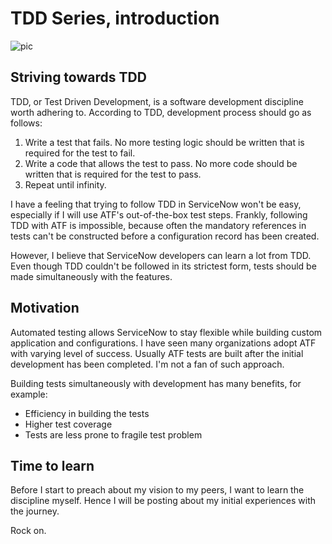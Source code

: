 # TDD Series, introduction
![pic](https://source.unsplash.com/81rOS-jYoJ8/800x500)

## Striving towards TDD

TDD, or Test Driven Development, is a software development discipline worth adhering to. According to TDD, development process should go as follows: 

1. Write a test that fails. No more testing logic should be written that is required for the test to fail.
2. Write a code that allows the test to pass. No more code should be written that is required for the test to pass.
3. Repeat until infinity.

I have a feeling that trying to follow TDD in ServiceNow won't be easy, especially if I will use ATF's out-of-the-box test steps. Frankly, following TDD with ATF is impossible, because often the mandatory references in tests can't be constructed before a configuration record has been created.

However, I believe that ServiceNow developers can learn a lot from TDD. Even though TDD couldn't be followed in its strictest form, tests should be made simultaneously with the features.

## Motivation

Automated testing allows ServiceNow to stay flexible while building custom application and configurations. I have seen many organizations adopt ATF with varying level of success. Usually ATF tests are built after the initial development has been completed. I'm not a fan of such approach.

Building tests simultaneously with development has many benefits, for example:
* Efficiency in building the tests
* Higher test coverage
* Tests are less prone to fragile test problem

## Time to learn

Before I start to preach about my vision to my peers, I want to learn the discipline myself. Hence I will be posting about my initial experiences with the journey. 

Rock on.